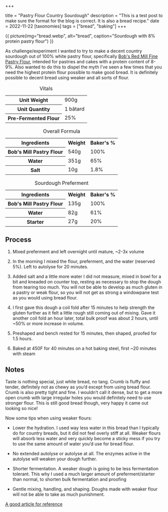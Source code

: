 +++

title = "Pastry Flour Country Sourdough"
description = "This is a test post to make sure the format for the blog is correct. It is also a bread recipe."
date = 2022-11-22
[taxonomies]
tags = ["bread", "baking"]
+++

{{ picture(img="bread.webp", alt="bread", caption="Sourdough with 8% protein pastry flour") }}

As challenge/experiment I wanted to try to make a decent country sourdough out of 100% white pastry flour, specifically [Bob's Red Mill Fine Pastry Flour](https://www.bobsredmill.com/unbleached-white-fine-pastry-flour.html), intended for pastries and cakes with a protein content of 8-9%. Also wanted to do this to dispel the myth I’ve seen a few times that you need the highest protein flour possible to make good bread. It is definitely possible to decent bread using weaker and all sorts of flour.


<table>
    <caption>Vitals</caption>
	<tr>
		<th>Unit Weight</th>
		<td>900g</td>
	</tr>
		<tr>
		<th>Unit Quantity</th>
		<td>1 bâtard</td>
	</tr>
	<tr>
	<tr>
		<th>Pre-Fermented Flour</th>
		<td>25%</td>
	</tr>
</table>

<table>
    <caption>Overall Formula</caption>
    <tr>
		<th>Ingredients</th>
		<th>Weight</th>
		<th>Baker's %</th>
	</tr>
    <tr>
		<th>Bob's Mill Pastry Flour</th>
		<td>540g</td>
		<td>100%</td>
	</tr>
	<tr>
		<th>Water</th>
		<td>351g</td>
		<td>65%</td>
	</tr>
	<tr>
		<th>Salt</th>
		<td>10g</td>
		<td>1.8%</td>
	</tr>
</table>

<table>
    <caption>Sourdough Preferment</caption>
    <tr>
		<th>Ingredients</th>
		<th>Weight</th>
		<th>Baker's %</th>
	</tr>
    <tr>
		<th>Bob's Mill Pastry Flour</th>
		<td>135g</td>
		<td>100%</td>
	</tr>
	<tr>
		<th>Water</th>
		<td>82g</td>
		<td>61%</td>
	</tr>
	<tr>
		<th>Starter</th>
		<td>27g</td>
		<td>20%</td>
	</tr>
</table>

## Process

1. Mixed preferment and left overnight until mature, ~2-3x volume

2. In the morning I mixed the flour, preferment, and the water (reserved 5%). Left to autolyse for 20 minutes.

3. Added salt and a little more water I did not measure, mixed in bowl for a bit and kneaded on counter top, resting as necessary to stop the dough from tearing too much. You will not be able to develop as much gluten in a pastry or weak flour, so you will not get as strong a windowpane test as you would using bread flour.

4. I first gave this dough a coil fold after 15 minutes to help strength the gluten further as it felt a little rough still coming out of mixing. Gave it another coil fold an hour later, total bulk proof was about 2 hours, until ~50% or more increase in volume.

5. Preshaped and bench rested for 15 minutes, then shaped, proofed for 1.5 hours.

6. Baked at 450F for 40 minutes on a hot baking steel, first ~20 minutes with steam

## Notes

Taste is nothing special, just white bread, no tang. Crumb is fluffy and tender, definitely not as chewy as you’d except from using bread flour. Crumb is also pretty tight and fine. I wouldn’t call it dense, but to get a more open crumb with large irregular holes you would definitely need to use stronger flour. This is still good bread though, very happy it came out looking so nice!

Now some tips when using weaker flours:

- Lower the hydration. I used way less water in this bread than I typically do for country breads, but it did not feel overly stiff at all. Weaker flours will absorb less water and very quickly become a sticky mess if you try to use the same amount of water you’d use for bread flour.

- No extended autolyse or autolyse at all. The enzymes active in the autolyse will weaken your dough further.

- Shorter fermentation. A weaker dough is going to be less fermentation tolerant. This why I used a much larger amount of preferment/starter than normal, to shorten bulk fermentation and proofing

- Gentle mixing, handling, and shaping. Doughs made with weaker flour will not be able to take as much punishment.

[A good article for reference](https://breadtopia.com/baking-bread-with-low-gluten-wheat/)
